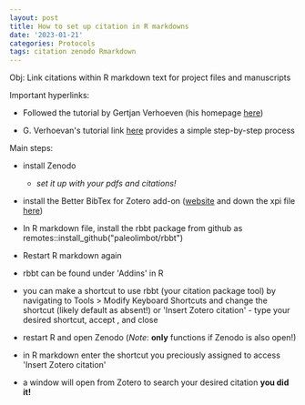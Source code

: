 ```yaml
---
layout: post
title: How to set up citation in R markdowns
date: '2023-01-21'
categories: Protocols
tags: citation zenodo Rmarkdown
---
```


Obj: Link citations within R markdown text for project files and manuscripts

Important hyperlinks:
* Followed the tutorial by Gertjan Verhoeven (his homepage [here](https://gsverhoeven.github.io/]))

* G. Verhoevan's tutorial link [here](https://gsverhoeven.github.io/post/zotero-rmarkdown-csl/) provides a simple step-by-step process

Main steps:

- install Zenodo
  - *set it up with your pdfs and citations!*

- install the Better BibTex for Zotero add-on ([website](https://retorque.re/zotero-better-bibtex/installation/) and down the xpi file [here](https://github.com/retorquere/zotero-better-bibtex/releases/tag/v6.7.52))

- In R markdown file, install the rbbt package from github as
      remotes::install_github("paleolimbot/rbbt")

- Restart R markdown again

- rbbt can be found under 'Addins' in R

* you can make a shortcut to use rbbt (your citation package tool) by navigating to Tools > Modify Keyboard Shortcuts and change the shortcut (likely default as absent!) or 'Insert Zotero citation' - type your desired shortcut, accept , and close

* restart R and open Zenodo (*Note*: **only** functions if Zenodo is also open!)

* in R markdown enter the shortcut you preciously assigned to access 'Insert Zotero citation'

* a window will open from Zotero to search your desired citation **you did it!**
